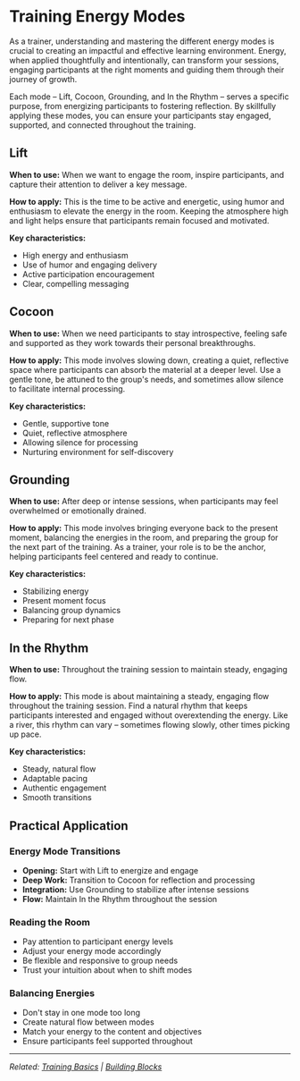 # Training Energy Modes

As a trainer, understanding and mastering the different energy modes is crucial to creating an impactful and effective learning environment. Energy, when applied thoughtfully and intentionally, can transform your sessions, engaging participants at the right moments and guiding them through their journey of growth.

Each mode – Lift, Cocoon, Grounding, and In the Rhythm – serves a specific purpose, from energizing participants to fostering reflection. By skillfully applying these modes, you can ensure your participants stay engaged, supported, and connected throughout the training.

## Lift

**When to use:** When we want to engage the room, inspire participants, and capture their attention to deliver a key message.

**How to apply:** This is the time to be active and energetic, using humor and enthusiasm to elevate the energy in the room. Keeping the atmosphere high and light helps ensure that participants remain focused and motivated.

**Key characteristics:**
- High energy and enthusiasm
- Use of humor and engaging delivery
- Active participation encouragement
- Clear, compelling messaging

## Cocoon

**When to use:** When we need participants to stay introspective, feeling safe and supported as they work towards their personal breakthroughs.

**How to apply:** This mode involves slowing down, creating a quiet, reflective space where participants can absorb the material at a deeper level. Use a gentle tone, be attuned to the group's needs, and sometimes allow silence to facilitate internal processing.

**Key characteristics:**
- Gentle, supportive tone
- Quiet, reflective atmosphere
- Allowing silence for processing
- Nurturing environment for self-discovery

## Grounding

**When to use:** After deep or intense sessions, when participants may feel overwhelmed or emotionally drained.

**How to apply:** This mode involves bringing everyone back to the present moment, balancing the energies in the room, and preparing the group for the next part of the training. As a trainer, your role is to be the anchor, helping participants feel centered and ready to continue.

**Key characteristics:**
- Stabilizing energy
- Present moment focus
- Balancing group dynamics
- Preparing for next phase

## In the Rhythm

**When to use:** Throughout the training session to maintain steady, engaging flow.

**How to apply:** This mode is about maintaining a steady, engaging flow throughout the training session. Find a natural rhythm that keeps participants interested and engaged without overextending the energy. Like a river, this rhythm can vary – sometimes flowing slowly, other times picking up pace.

**Key characteristics:**
- Steady, natural flow
- Adaptable pacing
- Authentic engagement
- Smooth transitions

## Practical Application

### Energy Mode Transitions
- **Opening:** Start with Lift to energize and engage
- **Deep Work:** Transition to Cocoon for reflection and processing
- **Integration:** Use Grounding to stabilize after intense sessions
- **Flow:** Maintain In the Rhythm throughout the session

### Reading the Room
- Pay attention to participant energy levels
- Adjust your energy mode accordingly
- Be flexible and responsive to group needs
- Trust your intuition about when to shift modes

### Balancing Energies
- Don't stay in one mode too long
- Create natural flow between modes
- Match your energy to the content and objectives
- Ensure participants feel supported throughout

---

*Related: [Training Basics](../chapters/chapter-01-training-basics.md) | [Building Blocks](../chapters/chapter-05-building-blocks.md)*

